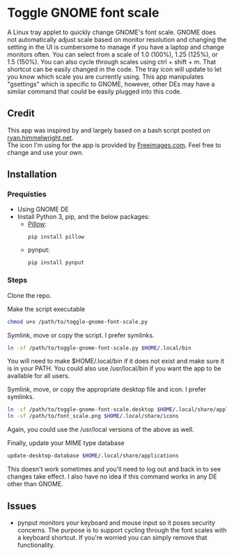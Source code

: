 # Toggle GNOME font scale
A Linux tray applet to quickly change GNOME's font scale.  GNOME does not automatically adjust scale based on monitor resolution and changing the setting in the UI is cumbersome to manage if you have a laptop and change monitors often.  You can select from a scale of 1.0 (100%), 1.25 (125%), or 1.5 (150%).  You can also cycle through scales using ctrl + shift + m.  That shortcut can be easily changed in the code.  The tray icon will update to let you know which scale you are currently using.  This app manipulates "gsettings" which is specific to GNOME, however, other DEs may have a similar command that could be easily plugged into this code.

## Credit
This app was inspired by and largely based on a bash script posted on [ryan.himmelwright.net](https://ryan.himmelwright.net/post/gnome-font-scaling-script/).  
The icon I'm using for the app is provided by <a href="/">Freeimages.com</a>.  Feel free to change and use your own.  

## Installation

### Prequisties
 - Using GNOME DE
 - Install Python 3, pip, and the below packages:
    - [Pillow](https://python-pillow.org/):
        ```
        pip install pillow
        ```
    - pynput:
        ```
        pip install pynput
        ```

### Steps
Clone the repo.

Make the script executable
```bash
chmod u+x /path/to/toggle-gnome-font-scale.py
```

Symlink, move or copy the script.  I prefer symlinks.
```bash
ln -sf /path/to/toggle-gnome-font-scale.py $HOME/.local/bin
```
You will need to make $HOME/.local/bin if it does not exist and make sure it is in your PATH.  You could also use /usr/local/bin if you want the app to be available for all users.

Symlink, move, or copy the appropriate desktop file and icon.  I prefer symlinks.
```bash
ln -sf /path/to/toggle-gnome-font-scale.desktop $HOME/.local/share/applications
ln -sf /path/to/font_scale.png $HOME/.local/share/icons
```
Again, you could use the /usr/local versions of the above as well.

Finally, update your MIME type database
```bash
update-desktop-database $HOME/.local/share/applications
```
This doesn't work sometimes and you'll need to log out and back in to see changes take effect. I also have no idea if this command works in any DE other than GNOME.

## Issues
 - pynput monitors your keyboard and mouse input so it poses security concerns.  The purpose is to support cycling through the font scales with a keyboard shortcut.  If you're worried you can simply remove that functionality.  

